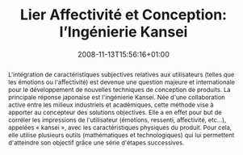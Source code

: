 ---
slug: lier-affectivite-et-conception-ingenierie-kansei
title: "Lier Affectivité et Conception: l’Ingénierie Kansei"
layout: publi
searchFilter: Publication
searchWeight: 8
publitype: techreport
subsection: report
institution:
    heig: 1
    logo: Chiba
    short: 'Chiba U.'
    name: "Chiba University"
    web: "https://www.chiba-u.ac.jp/"
kansei: true
research: 
    -  kansei
chaire: false
date: 2008-11-13T15:56:16+01:00
citation:
    authors:
        1: ["Levy", "Pierre", "P."]
    year: 2008
    title: "Lier Affectivité et Conception: l’Ingénierie Kansei"
    technical_report_institution: "Techniques de l'Ingénieur"
    technical_report_number: "AG2140v1"
reference: "Lévy, P. (2008). Lier Affectivité et Conception: l’Ingénierie Kansei. Techniques de l'Ingénieur, AG2140v1"
abstract: "L'intégration de caractéristiques subjectives relatives aux utilisateurs (telles que les émotions ou l'affectivité) est devenue une question majeure et internationale pour le développement de nouvelles techniques de conception de produits. La principale réponse japonaise est l'ingénierie Kansei. Née d'une collaboration active entre les milieux industriels et académiques, cette méthode vise à apporter au concepteur des solutions objectives. Elle a en effet pour but de corréler les impressions de l'utilisateur (émotions, ressenti, affectivité, etc...), appelées « kansei », avec les caractéristiques physiques du produit. Pour cela, elle utilise plusieurs outils (mathématiques et technologiques) qui lui permettent d'atteindre son objectif grâce une série d'étapes successives."
link:
   1: ["report", "report", "https://www.techniques-ingenieur.fr/base-documentaire/genie-industriel-th6/outils-pour-la-conception-42663210/ingenierie-kansei-ou-comment-lier-affectivite-et-conception-ag2140/ingenierie-kansei-ag2140niv10001.html"]
---